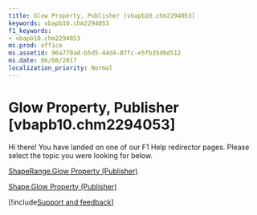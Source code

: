 ```yaml
---
title: Glow Property, Publisher [vbapb10.chm2294053]
keywords: vbapb10.chm2294053
f1_keywords:
- vbapb10.chm2294053
ms.prod: office
ms.assetid: 96a779ad-b5d5-44d4-87fc-e5fb35d6d512
ms.date: 06/08/2017
localization_priority: Normal
---
```



# Glow Property, Publisher [vbapb10.chm2294053]

Hi there! You have landed on one of our F1 Help redirector pages. Please select the topic you were looking for below.

[ShapeRange.Glow Property (Publisher)](http://msdn.microsoft.com/library/c9a479da-0b4e-9759-78ba-25006bd15ef9%28Office.15%29.aspx)

[Shape.Glow Property (Publisher)](http://msdn.microsoft.com/library/f138e966-4b01-8cd2-36e7-d9d10b33062f%28Office.15%29.aspx)

[!include[Support and feedback](~/includes/feedback-boilerplate.md)]
